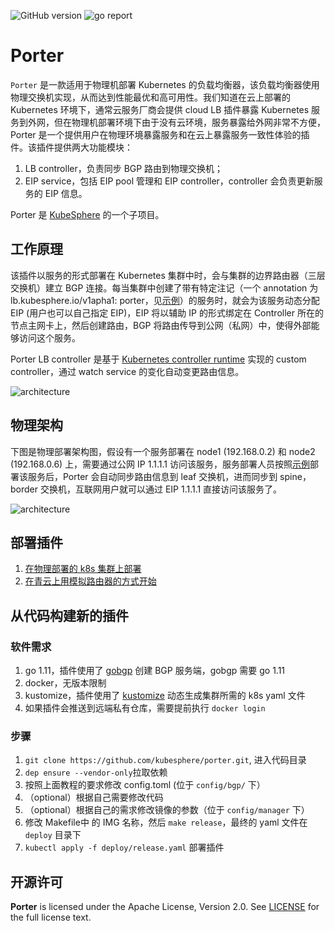 ![GitHub version](https://img.shields.io/badge/version-v0.0.1-brightgreen.svg?logo=appveyor&longCache=true&style=flat)
![go report](https://goreportcard.com/badge/github.com/kubesphere/porter)

# Porter

`Porter` 是一款适用于物理机部署 Kubernetes 的负载均衡器，该负载均衡器使用物理交换机实现，从而达到性能最优和高可用性。我们知道在云上部署的 Kubernetes 环境下，通常云服务厂商会提供 cloud LB 插件暴露 Kubernetes 服务到外网，但在物理机部署环境下由于没有云环境，服务暴露给外网非常不方便，Porter 是一个提供用户在物理环境暴露服务和在云上暴露服务一致性体验的插件。该插件提供两大功能模块：

1. LB controller，负责同步 BGP 路由到物理交换机；
2. EIP service，包括 EIP pool 管理和 EIP controller，controller 会负责更新服务的 EIP 信息。

Porter 是 [KubeSphere](https://kubesphere.io/) 的一个子项目。

## 工作原理

该插件以服务的形式部署在 Kubernetes 集群中时，会与集群的边界路由器（三层交换机）建立 BGP 连接。每当集群中创建了带有特定注记（一个 annotation 为 lb.kubesphere.io/v1apha1: porter，见[示例](config/sample/service.yaml)）的服务时，就会为该服务动态分配 EIP (用户也可以自己指定 EIP)，EIP 将以辅助 IP 的形式绑定在 Controller 所在的节点主网卡上，然后创建路由，BGP 将路由传导到公网（私网）中，使得外部能够访问这个服务。

Porter LB controller 是基于 [Kubernetes controller runtime](https://github.com/kubernetes-sigs/controller-runtime) 实现的 custom controller，通过 watch service 的变化自动变更路由信息。

![architecture](https://github.com/kubesphere/porter/blob/master/doc/img/logic.png)

## 物理架构

下图是物理部署架构图，假设有一个服务部署在 node1 (192.168.0.2) 和 node2 (192.168.0.6) 上，需要通过公网 IP 1.1.1.1 访问该服务，服务部署人员按照[示例](config/sample/service.yaml)部署该服务后，Porter 会自动同步路由信息到 leaf 交换机，进而同步到 spine，border 交换机，互联网用户就可以通过 EIP 1.1.1.1 直接访问该服务了。

![architecture](https://github.com/kubesphere/porter/blob/master/doc/img/architecture.png)

## 部署插件

1. [在物理部署的 k8s 集群上部署](https://github.com/kubesphere/porter/blob/master/doc/deploy_baremetal.md)
2. [在青云上用模拟路由器的方式开始](https://github.com/kubesphere/porter/blob/master/doc/simulate_with_bird.md)

## 从代码构建新的插件

### 软件需求

1. go 1.11，插件使用了 [gobgp](https://github.com/osrg/gobgp) 创建 BGP 服务端，gobgp 需要 go 1.11
2. docker，无版本限制
3. kustomize，插件使用了 [kustomize](https://github.com/kubernetes-sigs/kustomize/blob/master/docs/INSTALL.md) 动态生成集群所需的 k8s yaml 文件
4. 如果插件会推送到远端私有仓库，需要提前执行 `docker login`

### 步骤

1. `git clone https://github.com/kubesphere/porter.git`, 进入代码目录 
2. `dep ensure --vendor-only`拉取依赖
3. 按照上面教程的要求修改 config.toml (位于 `config/bgp/` 下） 
4. （optional）根据自己需要修改代码
5. （optional）根据自己的需求修改镜像的参数（位于 `config/manager` 下）
6. 修改 Makefile中 的 IMG 名称，然后 `make release`，最终的 yaml 文件在 `deploy` 目录下
7. `kubectl apply -f deploy/release.yaml` 部署插件

## 开源许可

**Porter** is licensed under the Apache License, Version 2.0. See [LICENSE](./LICENSE) for the full license text.